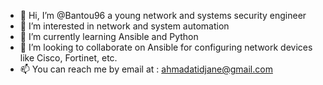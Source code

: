 - 👋 Hi, I’m @Bantou96 a young network and systems security engineer 
- 👀 I’m interested in network and system automation
- 🌱 I’m currently learning Ansible and Python
- 💞️ I’m looking to collaborate on Ansible for configuring network devices like Cisco, Fortinet, etc. 
- 📫 You can reach me by email at : ahmadatidjane@gmail.com

<!---
Bantou96/Bantou96 is a ✨ special ✨ repository because its `README.md` (this file) appears on your GitHub profile.
You can click the Preview link to take a look at your changes.
--->
